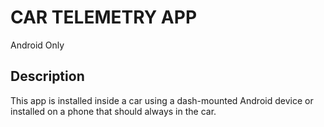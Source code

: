 # CAR TELEMETRY APP
Android Only

## Description
This app is installed inside a car using a dash-mounted Android device or installed on a phone that should always in the car.
